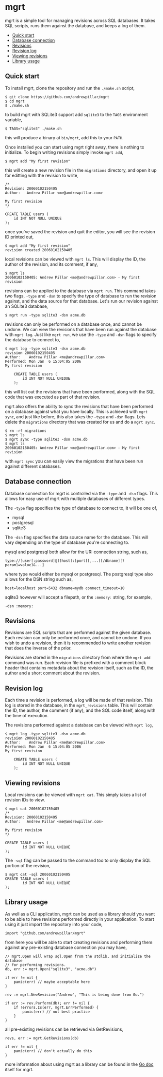 # mgrt

mgrt is a simple tool for managing revisions across SQL databases. It takes SQL
scripts, runs them against the database, and keeps a log of them.

* [Quick start](#quick-start)
* [Database connection](#database-connection)
* [Revisions](#revisions)
* [Revision log](#revision-log)
* [Viewing revisions](#viewing-revisions)
* [Library usage](#library-usage)

## Quick start

To install mgrt, clone the repository and run the `./make.sh` script,

    $ git clone https://github.com/andrewpillar/mgrt
    $ cd mgrt
    $ ./make.sh

to build mgrt with SQLite3 support add `sqlite3` to the `TAGS` environment
variable,

    $ TAGS="sqlite3" ./make.sh

this will produce a binary at `bin/mgrt`, add this to your `PATH`.

Once installed you can start using mgrt right away, there is nothing to
initialize. To begin writing revisions simply invoke `mgrt add`,

    $ mgrt add "My first revision"

this will create a new revision file in the `migrations` directory, and open
it up for editting with the revision to write,

    /*
    Revision: 20060102150405
    Author:   Andrew Pillar <me@andrewpillar.com>
    
    My first revision
    */

    CREATE TABLE users (
        id INT NOT NULL UNIQUE
    );

once you've saved the revision and quit the editor, you will see the revision ID
printed out,

    $ mgrt add "My first revision"
    revision created 20060102150405

local revisions can be viewed with `mgrt ls`. This will display the ID, the
author of the revision, and its comment, if any,

    $ mgrt ls
    20060102150405: Andrew Pillar <me@andrewpillar.com> - My first revision

revisions can be applied to the database via `mgrt run`. This command takes two
flags, `-type` and `-dsn` to specify the type of database to run the revision
against, and the data source for that database. Let's run our revision against
an SQLite3 database,

    $ mgrt run -type sqlite3 -dsn acme.db

revisions can only be performed on a database once, and cannot be undone. We can
view the revisions that have been run against the database with `mgrt log`. Just
like `mgrt run`, we use the `-type` and `-dsn` flags to specify the database to
connect to,

    $ mgrt log -type sqlite3 -dsn acme.db
    revision 20060102150405
    Author:    Andrew Pillar <me@andrewpillar.com>
    Performed: Mon Jan  6 15:04:05 2006
    My first revision
    
        CREATE TABLE users (
            id INT NOT NULL UNIQUE
        );

this will list out the revisions that have been performed, along with the SQL
code that was executed as part of that revision.

mgrt also offers the ability to sync the revisions that have been performed on
a database against what you have locally. This is achieved with `mgrt sync`, and
just like before, this also takes the `-type` and `-dsn` flags. Lets delete the
`migrations` directory that was created for us and do a `mgrt sync`.

    $ rm -rf migrations
    $ mgrt ls
    $ mgrt sync -type sqlite3 -dsn acme.db
    $ mgrt ls
    20060102150405: Andrew Pillar <me@andrewpillar.com> - My first revision

with `mgrt sync` you can easily view the migrations that have been run against
different databases.

## Database connection

Database connection for mgrt is controlled via the `-type` and `-dsn` flags.
This allows for easy use of mgrt with multiple databases of different types.

The `-type` flag specifies the type of database to connect to, it will be one
of,

* mysql
* postgresql
* sqlite3

The `-dsn` flag specifies the data source name for the database. This will vary
depending on the type of database you're connecting to.

mysql and postgresql both allow for the URI connection string, such as,

    type://[user[:password]@][host]:[port][,...][/dbname][?param1=value1&...]

where type would either be mysql or postgresql. The postgresql type also allows
for the DSN string such as,

    host=localhost port=5432 dbname=mydb connect_timeout=10

sqlite3 however will accept a filepath, or the `:memory:` string, for example,

    -dsn :memory:

## Revisions

Revisions are SQL scripts that are performed against the given database. Each
revision can only be performed once, and cannot be undone. If you wish to undo
a revision, then it is recommended to write another revision that does the
inverse of the prior.

Revisions are stored in the `migrations` directory from where the `mgrt add`
command was run. Each revision file is prefixed with a comment block header
that contains metadata about the revision itself, such as the ID, the author and
a short comment about the revision.

## Revision log

Each time a revision is performed, a log will be made of that revision. This log
is stored in the database, in the `mgrt_revisions` table. This will contain the
ID, the author, the comment (if any), and the SQL code itself, along with the
time of execution.

The revisions performed against a database can be viewed with `mgrt log`,

    $ mgrt log -type sqlite3 -dsn acme.db
    revision 20060102150405
    Author:    Andrew Pillar <me@andrewpillar.com>
    Performed: Mon Jan  6 15:04:05 2006
    My first revision
    
        CREATE TABLE users (
            id INT NOT NULL UNIQUE
        );

## Viewing revisions

Local revisions can be viewed with `mgrt cat`. This simply takes a list of
revision IDs to view.

    $ mgrt cat 20060102150405
    /*
    Revision: 20060102150405
    Author:   Andrew Pillar <me@andrewpillar.com>
    
    My first revision
    */
    
    CREATE TABLE users (
            id INT NOT NULL UNIQUE
    );

The `-sql` flag can be passed to the command too to only display the SQL portion
of the revision,

    $ mgrt cat -sql 20060102150405
    CREATE TABLE users (
            id INT NOT NULL UNIQUE
    );

## Library usage

As well as a CLI application, mgrt can be used as a library should you want to
be able to have revisions performed directly in your application. To start using
it just import the repository into your code,

    import "github.com/andrewpillar/mgrt"

from here you will be able to start creating revisions and performing them
against any pre-existing database connection you may have,

    // mgrt.Open will wrap sql.Open from the stdlib, and initialize the database
    // for performing revisions.
    db, err := mgrt.Open("sqlite3", "acme.db")

    if err != nil {
        panic(err) // maybe acceptable here
    }

    rev := mgrt.NewRevision("Andrew", "This is being done from Go.")

    if err := rev.Perform(db); err != nil {
        if !errors.Is(err, mgrt.ErrPerformed) {
            panic(err) // not best practice
        }
    }

all pre-existing revisions can be retrieved via GetRevisions,

    revs, err := mgrt.GetRevisions(db)

    if err != nil {
        panic(err) // don't actually do this
    }

more information about using mgrt as a library can be found in the
[Go doc](https://pkg.go.dev/github.com/andrewpillar/mgrt) itself for mgrt.
